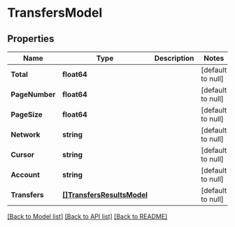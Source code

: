 # TransfersModel

## Properties
Name | Type | Description | Notes
------------ | ------------- | ------------- | -------------
**Total** | **float64** |  | [default to null]
**PageNumber** | **float64** |  | [default to null]
**PageSize** | **float64** |  | [default to null]
**Network** | **string** |  | [default to null]
**Cursor** | **string** |  | [default to null]
**Account** | **string** |  | [default to null]
**Transfers** | [**[]TransfersResultsModel**](TransfersResultsModel.md) |  | [default to null]

[[Back to Model list]](../README.md#documentation-for-models) [[Back to API list]](../README.md#documentation-for-api-endpoints) [[Back to README]](../README.md)

